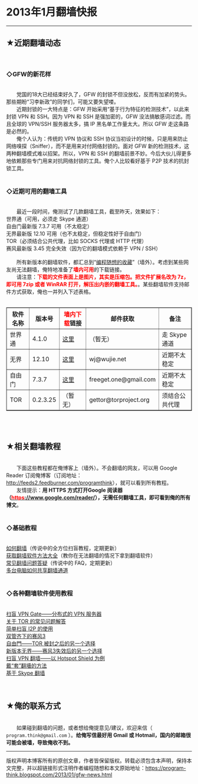 # 2013年1月翻墙快报 

-----

<div class="post-body entry-content">
<h2>★近期翻墙动态</h2><br/>
<h3>◇GFW的新花样</h3><br/>
　　党国的18大已经结束好久了，GFW 的封锁不但没放松，反而有加紧的势头。那些期盼“习李新政”的同学们，可能又要失望喽。<br/>
　　近期封锁的一大特点是：GFW 开始采用“基于行为特征的检测技术”，以此来封锁 VPN 和 SSH。因为 VPN 和 SSH 是强加密的，GFW 没法搞敏感词过滤。而且全球的 VPN/SSH 服务器太多，搞 IP 黑名单工作量太大。所以 GFW 走这条路是必然的。<br/>
　　俺个人认为：传统的 VPN 协议和 SSH 协议当初设计的时候，只是用来防止网络嗅探（Sniffer），而不是用来对付网络封锁的。面对 GFW 新的检测技术，这两种翻墙模式难以招架。所以，VPN 和 SSH 的翻墙前景不妙。今后大伙儿得更多地依赖那些专门用来对抗网络封锁的工具。俺个人比较看好基于 P2P 技术的抗封锁工具。<a name="more"></a><br/>
<br/>
<h3>◇近期可用的翻墙工具</h3><br/>
　　最近一段时间，俺测试了几款翻墙工具，截至昨天，效果如下：<br/>
世界通（可用，必须走 Skype 通道）<br/>
自由门最新版 7.3.7 可用（不太稳定）<br/>
无界最新版 12.10 可用（也不太稳定，但稳定性好于自由门）<br/>
TOR（必须结合公共代理，比如 SOCKS 代理或 HTTP 代理）<br/>
赛风最新版 3.45 完全失效（因为它的翻墙模式依赖于 VPN / SSH）<br/>
<br/>
　　所有新版本的翻墙软件，都汇总到“<a href="https://onedrive.live.com/?id=F5B0090663FEEADA!730" rel="nofollow" target="_blank">编程随想的收藏</a>”（墙外）。考虑到某些网友尚无法翻墙，俺特地准备了<span style="color:red;font-weight:bold;">墙内可用</span>的下载链接。<br/>
　　请注意：<span style="color:red;font-weight:bold;">下载的文件表面上是图片，其实是压缩包。把文件扩展名改为 7z，即可用 7zip 或者 WinRAR 打开，解压出内嵌的翻墙工具。</span>。某些翻墙软件支持邮件方式获取，俺也一并列入下述表格。<br/>
<br/>
<table border="1" cellspacing="0"><tr><th>软件名称</th><th>版本号</th><th><font color="red">墙内下载</font>链接</th><th>邮件获取</th><th>备注</th></tr>
<tr><td>世界通</td><td>4.1.0</td><td><a href="http://img610.ph.126.net/jimNYb8Ngf6SHxl1RIHlsA==/1949777163676558355.bmp" rel="nofollow">这里</a></td><td>（暂无）</td><td>走 Skype 通道</td></tr>
<tr><td>无界</td><td>12.10</td><td><a href="//lh6.googleusercontent.com/14db3ggaXCPDFGAlnmbKLcDXcazSHXzgTQKy2_MAX3zN8CKvdphB2XXYrcvfZ1TLBe8VE5ulvw8" rel="nofollow">这里</a></td><td>wj@wujie.net</td><td>近期不太稳定</td></tr>
<tr><td>自由门</td><td>7.3.7</td><td><a href="//lh3.googleusercontent.com/LMxLwHMKlIi2y2IR5uZ3YzLraHXZ5bBD0ai_zZ6ak-wM2XTphOZJvvefYv4_oVTm5RqfD7YsA8E" rel="nofollow">这里</a></td><td>freeget.one@gmail.com</td><td>近期不太稳定</td></tr>
<tr><td>TOR</td><td>0.2.3.25</td><td>（暂无）</td><td>gettor@torproject.org</td><td>须结合公共代理</td></tr>
</table><br/>
<br/>
<h2>★相关翻墙教程</h2><br/>
　　下面这些教程都在俺博客上（墙外）。不会翻墙的网友，可以用 Google Reader 订阅俺博客（订阅地址：<a href="http://feeds2.feedburner.com/programthink" target="_blank">http://feeds2.feedburner.com/programthink</a>），就可以看到所有教程。<br/>
　　友情提示：<b>用 HTTPS 方式打开Google 阅读器（<a href="https://www.google.com/reader/" rel="nofollow" target="_blank"><font color="red">https</font>://www.google.com/reader/</a>），无需任何翻墙工具，即可看到俺的所有博文</b>。<br/>
<br/>
<h3>◇基础教程</h3><br/>
<a href="../../2009/05/how-to-break-through-gfw.md">如何翻墙</a>（传说中的全方位扫盲教程，定期更新）<br/>
<a href="../../2011/03/how-to-get-gfw-tools.md">获取翻墙软件方法大全</a>（教你在无法翻墙的情况下拿到翻墙软件）<br/>
<a href="../../2011/09/gfw-faq.md">常见翻墙问题答疑</a>（传说中的 FAQ，定期更新）<br/>
<a href="../../2013/01/cross-host-use-gfw-tool.md">多台电脑如何共享翻墙通道</a><br/>
<br/>
<h3>◇各种翻墙软件使用教程</h3><br/>
<a href="../../2013/04/gfw-vpngate.md">扫盲 VPN Gate——分布式的 VPN 服务器</a><br/>
<a href="../../2013/11/tor-faq.md">关于 TOR 的常见问题解答</a><br/>
<a href="../../2012/06/gfw-i2p.md">简单扫盲 I2P 的使用</a><br/>
<a href="../../2011/10/gfw-psiphon.md">双管齐下的赛风3</a><br/>
<a href="../../2010/03/choose-free-gate.md">自由門——TOR 被封之后的另一个选择</a><br/>
<a href="../../2011/12/gfw-wujie.md">新版本无界——赛风3失效后的另一个选择</a><br/>
<a href="../../2011/09/gfw-vpn-hotspot-shield.md">扫盲 VPN 翻墙——以 Hotspot Shield 为例</a><br/>
<a href="../../2009/09/break-through-gfw-with-tor.md">戴“套”翻墻的方法</a><br/>
<a href="../../2011/05/through-gfw-with-skype.md">基于 Skype 翻墙</a><br/>
<br/>
<br/>
<h2>★俺的联系方式</h2><br/>
　　如果碰到翻墙的问题，或者想给俺提意见/建议，欢迎来信（ <code>program.think@gmail.com</code> ）。<b>给俺写信最好用 Gmail 或 Hotmail，国内的邮箱很可能会被墙，导致俺收不到。</b>
</div>


------------------------------------------------

版权声明本博客所有的原创文章，作者皆保留版权。转载必须包含本声明，保持本文完整，并以超链接形式注明作者编程随想和本文原始地址：https://program-think.blogspot.com/2013/01/gfw-news.html
